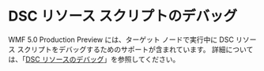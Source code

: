 # DSC リソース スクリプトのデバッグ
WMF 5.0 Production Preview には、ターゲット ノードで実行中に DSC リソース スクリプトをデバッグするためのサポートが含まれています。 詳細については、「[DSC リソースのデバッグ](https://msdn.microsoft.com/powershell/dsc/debugresource)」を参照してください。

<!--HONumber=Oct16_HO1-->


